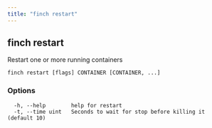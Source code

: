 ```yaml
---
title: "finch restart"
---
```


## finch restart

Restart one or more running containers

```
finch restart [flags] CONTAINER [CONTAINER, ...]
```

### Options

```
  -h, --help        help for restart
  -t, --time uint   Seconds to wait for stop before killing it (default 10)
```
